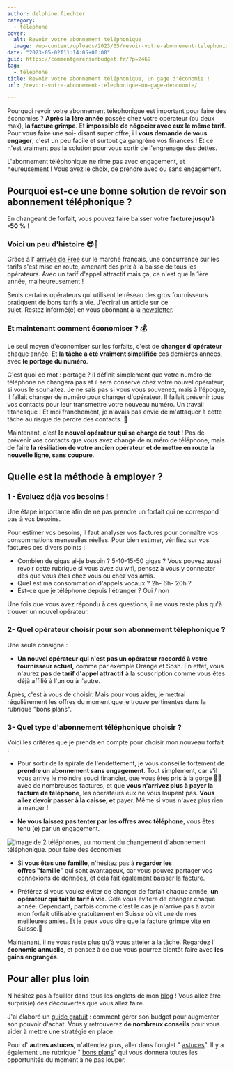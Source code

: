 ```yaml
---
author: delphine.fiechter
category:
  - téléphone
cover:
  alt: Revoir votre abonnement téléphonique
  image: /wp-content/uploads/2023/05/revoir-votre-abonnement-telephonique-2.png
date: "2023-05-02T11:14:05+00:00"
guid: https://commentgerersonbudget.fr/?p=2469
tag:
  - téléphone
title: Revoir votre abonnement téléphonique, un gage d'économie !
url: /revoir-votre-abonnement-telephonique-un-gage-deconomie/

---
```

Pourquoi revoir votre abonnement téléphonique est important pour faire des économies ? **Après la 1ère année** passée chez votre opérateur (ou deux max), **la facture grimpe**. Et **impossible de négocier avec eux le même tarif**. Pour vous faire une soi- disant super offre, i **l vous demande de vous engager**, c'est un peu facile et surtout ça gangrène vos finances ! Et ce n'est vraiment pas la solution pour vous sortir de l'engrenage des dettes.

L'abonnement téléphonique ne rime pas avec engagement, et heureusement ! Vous avez le choix, de prendre avec ou sans engagement.

## Pourquoi est-ce une bonne solution de revoir son abonnement téléphonique ?

En changeant de forfait, vous pouvez faire baisser votre **facture jusqu'à -50 %** !

### Voici un peu d'histoire 😎🛞

Grâce à l' [arrivée de Free](https://www.cairn.info/revue-d-economie-politique-2014-3-page-409.htm#:~:text=Le%20march%C3%A9%20%C3%A9tait%20domin%C3%A9%20par,lanc%C3%A9%20commercialement%20en%20janvier%202012. "arrivée de Free ") sur le marché français, une concurrence sur les tarifs s'est mise en route, amenant des prix à la baisse de tous les opérateurs. Avec un tarif d'appel attractif mais ça, ce n'est que la 1ère année, malheureusement !

Seuls certains opérateurs qui utilisent le réseau des gros fournisseurs pratiquent de bons tarifs à vie. J'écrirai un article sur ce sujet. Restez informé(e) en vous abonnant à la [newsletter](https://commentgerersonbudget.fr/s-abonner-a-la-newsletter/ "S’abonner à la Newsletter").

### Et maintenant comment économiser ? 💰

Le seul moyen d'économiser sur les forfaits, c'est de **changer d'opérateur** chaque année. Et **la tâche a été vraiment simplifiée** ces dernières années, avec **le portage du numéro**.

C'est quoi ce mot : portage ? il définit simplement que votre numéro de téléphone ne changera pas et il sera conservé chez votre nouvel opérateur, si vous le souhaitez. Je ne sais pas si vous vous souvenez, mais à l'époque, il fallait changer de numéro pour changer d'opérateur. Il fallait prévenir tous vos contacts pour leur transmettre votre nouveau numéro. Un travail titanesque ! Et moi franchement, je n'avais pas envie de m'attaquer à cette tâche au risque de perdre des contacts. 🤔

Maintenant, c'est **le nouvel opérateur qui se charge de tout** ! Pas de prévenir vos contacts que vous avez changé de numéro de téléphone, mais de faire **la résiliation de votre ancien opérateur et de mettre en route la nouvelle ligne, sans coupure**.

## Quelle est la méthode à employer ?

### 1 - Évaluez déjà vos besoins !

Une étape importante afin de ne pas prendre un forfait qui ne correspond pas à vos besoins.

Pour estimer vos besoins, il faut analyser vos factures pour connaître vos consommations mensuelles réelles. Pour bien estimer, vérifiez sur vos factures ces divers points :

- Combien de gigas ai-je besoin ? 5-10-15-50 gigas ? Vous pouvez aussi revoir cette rubrique si vous avez du wifi, pensez à vous y connecter dès que vous êtes chez vous ou chez vos amis.
- Quel est ma consommation d'appels vocaux ? 2h- 6h- 20h ?
- Est-ce que je téléphone depuis l'étranger ? Oui / non

Une fois que vous avez répondu à ces questions, il ne vous reste plus qu'à trouver un nouvel opérateur.

### 2- Quel opérateur choisir pour son abonnement téléphonique ?

Une seule consigne :

- **Un nouvel opérateur qui n'est pas un opérateur raccordé à votre fournisseur actuel,** comme par exemple Orange et Sosh. En effet, vous n'aurez **pas de tarif d'appel attractif** à la souscription comme vous êtes déjà affilié à l'un ou à l'autre.

Après, c'est à vous de choisir. Mais pour vous aider, je mettrai régulièrement les offres du moment que je trouve pertinentes dans la rubrique "bons plans".

### 3- Quel type d'abonnement téléphonique choisir ?

Voici les critères que je prends en compte pour choisir mon nouveau forfait :

- Pour sortir de la spirale de l'endettement, je vous conseille fortement de **prendre un abonnement sans engagement**. Tout simplement, car s'il vous arrive le moindre souci financier, que vous êtes pris à la gorge 😶‍🌫️avec de nombreuses factures, et que **vous n'arrivez plus à payer la facture de téléphone**, les opérateurs eux ne vous loupent pas. **Vous allez devoir passer à la caisse, et** payer. Même si vous n'avez plus rien à manger !

- **Ne vous laissez pas tenter par les offres avec téléphone**, vous êtes tenu (e) par un engagement.

![Image de 2 téléphones, au moment du changement d'abonnement téléphonique. pour faire des économies](https://commentgerersonbudget.fr/wp-content/uploads/2023/05/changer-de-mobile-1024x892.png)

- Si **vous êtes une famille**, n'hésitez pas à **regarder les offres "famille**" qui sont avantageux, car vous pouvez partager vos connexions de données, et cela fait également baisser la facture.

- Préférez si vous voulez éviter de changer de forfait chaque année, **un opérateur qui fait le tarif à vie**. Cela vous évitera de changer chaque année. Cependant, parfois comme c'est le cas je n'arrive pas à avoir mon forfait utilisable gratuitement en Suisse où vit une de mes meilleures amies. Et je peux vous dire que la facture grimpe vite en Suisse.🧗

Maintenant, il ne vous reste plus qu'à vous atteler à la tâche. Regardez l' **économie annuelle**, et pensez à ce que vous pourrez bientôt faire avec **les gains engrangés**.

## Pour aller plus loin

N'hésitez pas à fouiller dans tous les onglets de mon [blog](http://commentgerersonbudget.fr "") ! Vous allez être surpris(e) des découvertes que vous allez faire.

J'ai élaboré un [guide gratuit](https://commentgerersonbudget.fr/guide-joindre-les-deux-bouts/ "Joindre les deux bouts, pour vous un challenge ?") : comment gérer son budget pour augmenter son pouvoir d'achat. Vous y retrouverez **de nombreux conseils** pour vous aider à mettre une stratégie en place.

Pour d' **autres astuces**, n'attendez plus, aller dans l'onglet " [astuces](https://commentgerersonbudget.fr/sujet/astuces/)". Il y a également une rubrique " [bons plans](https://commentgerersonbudget.fr/sujet/bons-plans/ "bons plans")" qui vous donnera toutes les opportunités du moment à ne pas louper.
